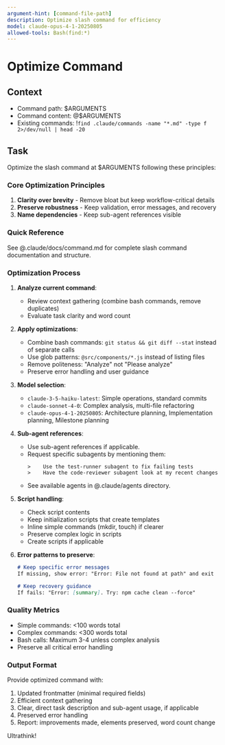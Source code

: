 ```yaml
---
argument-hint: [command-file-path]
description: Optimize slash command for efficiency
model: claude-opus-4-1-20250805
allowed-tools: Bash(find:*)
---
```


# Optimize Command

## Context

- Command path: $ARGUMENTS
- Command content: @$ARGUMENTS
- Existing commands: !`find .claude/commands -name "*.md" -type f 2>/dev/null | head -20`

## Task

Optimize the slash command at $ARGUMENTS following these principles:

### Core Optimization Principles
1. **Clarity over brevity** - Remove bloat but keep workflow-critical details
2. **Preserve robustness** - Keep validation, error messages, and recovery
3. **Name dependencies** - Keep sub-agent references visible

### Quick Reference
See @.claude/docs/command.md for complete slash command documentation and structure.

### Optimization Process

1. **Analyze current command**:
   - Review context gathering (combine bash commands, remove duplicates)
   - Evaluate task clarity and word count

2. **Apply optimizations**:
   - Combine bash commands: `git status && git diff --stat` instead of separate calls
   - Use glob patterns: `@src/components/*.js` instead of listing files
   - Remove politeness: "Analyze" not "Please analyze"
   - Preserve error handling and user guidance

3. **Model selection**:
   - `claude-3-5-haiku-latest`: Simple operations, standard commits
   - `claude-sonnet-4-0`: Complex analysis, multi-file refactoring
   - `claude-opus-4-1-20250805`: Architecture planning, Implementation planning, Milestone planning

4. **Sub-agent references**:
   - Use sub-agent references if applicable.
   - Request specific subagents by mentioning them:
     ```
     >    Use the test-runner subagent to fix failing tests
     >    Have the code-reviewer subagent look at my recent changes
     ```
   - See available agents in @.claude/agents directory.

5. **Script handling**:
   - Check script contents
   - Keep initialization scripts that create templates
   - Inline simple commands (mkdir, touch) if clearer
   - Preserve complex logic in scripts
   - Create scripts if applicable

6. **Error patterns to preserve**:
   ```markdown
   # Keep specific error messages
   If missing, show error: "Error: File not found at path" and exit
   
   # Keep recovery guidance  
   If fails: "Error: [summary]. Try: npm cache clean --force"
   ```

### Quality Metrics
- Simple commands: <100 words total
- Complex commands: <300 words total
- Bash calls: Maximum 3-4 unless complex analysis
- Preserve all critical error handling

### Output Format

Provide optimized command with:
1. Updated frontmatter (minimal required fields)
2. Efficient context gathering
3. Clear, direct task description and sub-agent usage, if applicable
4. Preserved error handling
5. Report: improvements made, elements preserved, word count change

Ultrathink!
